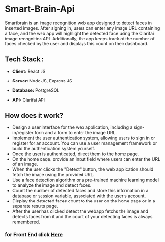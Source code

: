 # Smart-Brain-Api

Smartbrain is an image recognition web app designed to detect faces in inserted images. After signing in, users can enter any image URL containing a face, and the web app will highlight the detected face using the Clarifai image recognition API. Additionally, the app keeps track of the number of faces checked by the user and displays this count on their dashboard.

## Tech Stack :

* **Client:** React JS

* **Server:** Node JS, Express JS

* **Database:** PostgreSQL

* **API:** Clarifai API

## How does it work?

* Design a user interface for the web application, including a sign-in/register form and a form to enter the image URL.
* Implement the user authentication system, allowing users to sign in or register for an account. You can use a user management framework or build the authentication system yourself.
* Once the user is authenticated, direct them to the home page.
* On the home page, provide an input field where users can enter the URL of an image.
* When the user clicks the "Detect" button, the web application should fetch the image using the provided URL.
* Use a face detection algorithm or a pre-trained machine learning model to analyze the image and detect faces.
* Count the number of detected faces and store this information in a database or session variable, associated with the user's account.
* Display the detected faces count to the user on the home page or in a separate results page.
* After the user has clicked detect the webapp fetchs the image and detects faces from it and the count of your detecting faces is always remembered.

### for Front End click [Here](https://github.com/blackhacker09/Smart-brain)
